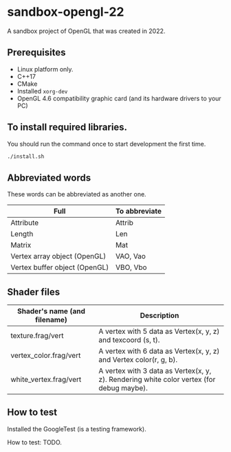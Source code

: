 # sandbox-opengl-22

A sandbox project of OpenGL that was created in 2022.

## Prerequisites

- Linux platform only.
- C++17
- CMake
- Installed `xorg-dev`
- OpenGL 4.6 compatibility graphic card (and its hardware drivers to your PC)

## To install required libraries.

You should run the command once to start development the first time.

```sh
./install.sh
```

## Abbreviated words

These words can be abbreviated as another one.

| Full | To abbreviate |
| --- | --- |
| Attribute | Attrib |
| Length | Len |
| Matrix | Mat |
| Vertex array object (OpenGL) | VAO, Vao |
| Vertex buffer object (OpenGL) | VBO, Vbo |

## Shader files

| Shader's name (and filename) | Description |
| --- | --- |
| texture.frag/vert | A vertex with 5 data as Vertex(x, y, z) and texcoord (s, t). |
| vertex_color.frag/vert | A vertex with 6 data as Vertex(x, y, z) and Vertex color(r, g, b). |
| white_vertex.frag/vert | A vertex with 3 data as Vertex(x, y, z). Rendering white color vertex (for debug maybe). |

## How to test

Installed the GoogleTest (is a testing framework).

How to test: TODO.
